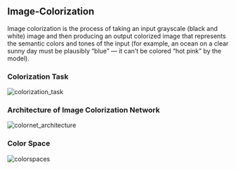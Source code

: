 ## Image-Colorization
Image colorization is the process of taking an input grayscale (black and white) image and then producing an output colorized image that represents the semantic colors and tones of the input (for example, an ocean on a clear sunny day must be plausibly “blue” — it can’t be colored “hot pink” by the model).

### Colorization Task

![colorization_task](https://user-images.githubusercontent.com/61402731/161552190-8a9d46f6-9626-408b-944a-cb6628e598e2.png)

### Architecture of Image Colorization Network

![colornet_architecture](https://user-images.githubusercontent.com/61402731/161552211-2d8179fd-4984-4668-9843-fbe1a4479875.png)

### Color Space

![colorspaces](https://user-images.githubusercontent.com/61402731/161552220-5a28f047-3856-4046-8db7-a7f92294b332.png)
